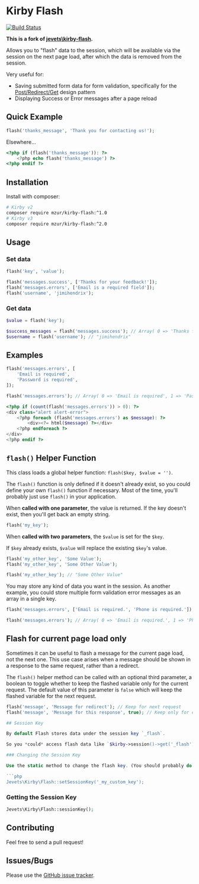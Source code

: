 # Kirby Flash

[![Build Status](https://travis-ci.org/mzur/kirby-flash.svg?branch=master)](https://travis-ci.org/mzur/kirby-flash)

**This is a fork of [jevets\kirby-flash](https://github.com/jevets/kirby-flash).**

Allows you to "flash" data to the session, which will be available via the session on the next page load, after which the data is removed from the session.

Very useful for:

- Saving submitted form data for form validation, specifically for the [Post/Redirect/Get](https://en.wikipedia.org/wiki/Post/Redirect/Get) design pattern
- Displaying Success or Error messages after a page reload

## Quick Example

```php
flash('thanks_message', 'Thank you for contacting us!');
```

Elsewhere...

```php
<?php if (flash('thanks_message')): ?>
    <?php echo flash('thanks_message') ?>
<?php endif ?>
```

## Installation

Install with composer:

```bash
# Kirby v2
composer require mzur/kirby-flash:^1.0
# Kirby v3
composer require mzur/kirby-flash:^2.0
```

## Usage

### Set data
```php
flash('key', 'value');

flash('messages.success', ['Thanks for your feedback!']);
flash('messages.errors', ['Email is a required field']);
flash('username', 'jimihendrix');
```

### Get data
```php
$value = flash('key');

$success_messages = flash('messages.success'); // Array( 0 => 'Thanks for your feedback!' )
$username = flash('username'); // "jimihendrix"
```

## Examples

```php
flash('messages.errors', [
    'Email is required',
    'Password is required',
]);

flash('messages.errors'); // Array( 0 => 'Email is required', 1 => 'Password is required' )
```

```php
<?php if (count(flash('messages.errors')) > 0): ?>
<div class="alert alert-error">
    <?php foreach (flash('messages.errors') as $message): ?>
        <div><?= html($message) ?></div>
    <?php endforeach ?>
</div>
<?php endif ?>
```

## `flash()` Helper Function

This class loads a global helper function: `flash($key, $value = '')`.

The `flash()` function is only defined if it doesn't already exist, so you could define your own `flash()` function if necessary. Most of the time, you'll probably just use `flash()` in your application.

When **called with one parameter**, the value is returned. If the key doesn't exist, then you'll get back an empty string.

```php
flash('my_key');
```

When **called with two parameters**, the `$value` is set for the `$key`.

If `$key` already exists, `$value` will replace the existing `$key`'s value.

```php
flash('my_other_key', 'Some Value');
flash('my_other_key', 'Some Other Value');

flash('my_other_key'); // "Some Other Value"
```

You may store any kind of data you want in the session. As another example, you could store multiple form validation error messages as an array in a single key.

```php
flash('messages.errors', ['Email is required.', 'Phone is required.']);

flash('messages.errors'); // Array( 0 => 'Email is required.', 1 => 'Phone is required.' )
```

## Flash for current page load only

Sometimes it can be useful to flash a message for the current page load, not the next one. This use case
arises when a message should be shown in a response to the same request, rather than a redirect.

The `flash()` helper method can be called with an optional third parameter, a boolean to toggle whether to keep the flashed variable only for the current request. The default value of this parameter is `false` which will keep the flashed variable for the next request.

```php
flash('message', 'Message for redirect'); // Keep for next request
flash('message', 'Message for this response', true); // Keep only for current request

## Session Key

By default Flash stores data under the session key `_flash`.

So you *could* access flash data like `$kirby->session()->get('_flash')` if you wanted to.

### Changing the Session Key

Use the static method to change the flash key. (You should probably do this early on in your app, probably in `index.php` or `site.php`.)

```php
Jevets\Kirby\Flash::setSessionKey('_my_custom_key');
```

### Getting the Session Key

```php
Jevets\Kirby\Flash::sessionKey();
```


## Contributing

Feel free to send a pull request!

## Issues/Bugs

Please use the [GitHub issue tracker](https://github.com/mzur/kirby-flash/issues).
